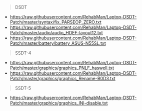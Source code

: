 >DSDT
* https://raw.githubusercontent.com/RehabMan/Laptop-DSDT-Patch/master/syntax/fix_PARSEOP_ZERO.txt
* https://raw.githubusercontent.com/RehabMan/Laptop-DSDT-Patch/master/audio/audio_HDEF-layout12.txt
* https://raw.githubusercontent.com/RehabMan/Laptop-DSDT-Patch/master/battery/battery_ASUS-N55SL.txt

>SSDT-4
* https://raw.githubusercontent.com/RehabMan/Laptop-DSDT-Patch/master/graphics/graphics_PNLF_haswell.txt
* https://raw.githubusercontent.com/RehabMan/Laptop-DSDT-Patch/master/graphics/graphics_Rename-B0D3.txt

>SSDT-5
* https://raw.githubusercontent.com/RehabMan/Laptop-DSDT-Patch/master/graphics/graphics_INI-disable.txt
